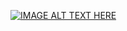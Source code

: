 [![IMAGE ALT TEXT HERE](https://img.youtube.com/vi/05wR85oZ-XE/0.jpg)](https://www.youtube.com/05wR85oZ-XE)
